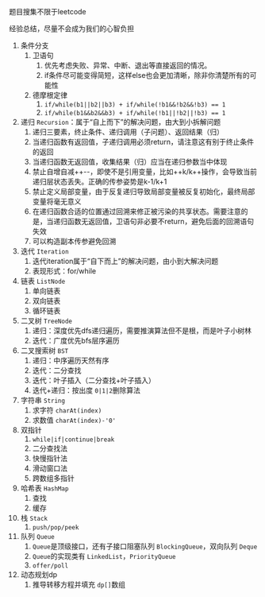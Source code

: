题目搜集不限于leetcode

经验总结，尽量不会成为我们的心智负担

1. 条件分支
   1. 卫语句
      1. 优先考虑失败、异常、中断、退出等直接返回的情况。
      2. if条件尽可能变得简短，这样else也会更加清晰，除非你清楚所有的可能性
   2. 德摩根定律
      1. `if/while(b1||b2||b3) + if/while(!b1&&!b2&&!b3) == 1`
      2. `if/while(b1&&b2&&b3) + if/while(!b1||!b2||!b3) == 1`
2. 递归 `Recursion`：属于“自上而下”的解决问题，由大到小拆解问题
   1. 递归三要素，终止条件、递归调用（子问题）、返回结果（归）
   2. 当递归函数有返回值，子递归调用必须return，请注意这有别于终止条件的返回
   3. 当递归函数无返回值，收集结果（归）应当在递归参数当中体现
   4. 禁止自增自减++--，即使不是引用变量，比如++k/k++操作，会导致当前递归层状态丢失。正确的传参姿势是k-1/k+1
   5. 禁止定义局部变量，由于反复递归导致局部变量被反复初始化，最终局部变量将毫无意义
   6. 在递归函数合适的位置通过回溯来修正被污染的共享状态。需要注意的是，当递归函数无返回值，卫语句非必要不return，避免后面的回溯语句失效
   7. 可以构造副本传参避免回溯
3. 迭代 `Iteration`
   1. 迭代iteration属于“自下而上”的解决问题，由小到大解决问题
   2. 表现形式：for/while
4. 链表 `ListNode`
   1. 单向链表
   2. 双向链表
   3. 循环链表
5. 二叉树 `TreeNode`
   1. 递归：深度优先dfs递归遍历，需要推演算法但不是根，而是叶子小树林
   2. 迭代：广度优先bfs层序遍历
6. 二叉搜索树 `BST`
   1. 递归：中序遍历天然有序
   2. 迭代：二分查找
   3. 迭代：叶子插入（二分查找+叶子插入）
   4. 迭代+递归：按出度 `0|1|2`删除算法
7. 字符串 `String`
   1. 求字符 `charAt(index)`
   2. 求数值 `charAt(index)-'0'`
8. 双指针
   1. `while|if|continue|break`
   2. 二分查找法
   3. 快慢指针法
   4. 滑动窗口法
   5. 跨数组多指针
9. 哈希表 `HashMap`
   1. 查找
   2. 缓存
10. 栈 `Stack`
    1. `push/pop/peek`
11. 队列 `Queue`
    1. `Queue`是顶级接口，还有子接口阻塞队列 `BlockingQueue`，双向队列 `Deque`
    2. `Queue`的实现类有 `LinkedList`，`PriorityQueue`
    3. `offer/poll`
12. 动态规划dp
    1. 推导转移方程并填充 `dp[]`数组
